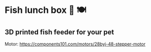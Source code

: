 # Fish lunch box :tropical_fish: :plate_with_cutlery:
## 3D printed fish feeder for your pet

Motor: https://components101.com/motors/28byj-48-stepper-motor
